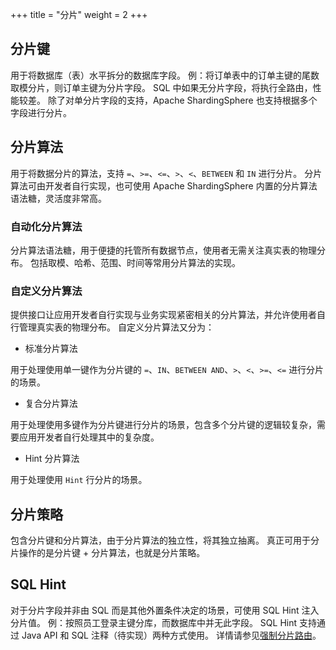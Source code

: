 +++
title = "分片"
weight = 2
+++

## 分片键

用于将数据库（表）水平拆分的数据库字段。
例：将订单表中的订单主键的尾数取模分片，则订单主键为分片字段。
SQL 中如果无分片字段，将执行全路由，性能较差。
除了对单分片字段的支持，Apache ShardingSphere 也支持根据多个字段进行分片。

## 分片算法

用于将数据分片的算法，支持 `=`、`>=`、`<=`、`>`、`<`、`BETWEEN` 和 `IN` 进行分片。
分片算法可由开发者自行实现，也可使用 Apache ShardingSphere 内置的分片算法语法糖，灵活度非常高。

### 自动化分片算法

分片算法语法糖，用于便捷的托管所有数据节点，使用者无需关注真实表的物理分布。
包括取模、哈希、范围、时间等常用分片算法的实现。

### 自定义分片算法

提供接口让应用开发者自行实现与业务实现紧密相关的分片算法，并允许使用者自行管理真实表的物理分布。
自定义分片算法又分为：

- 标准分片算法

用于处理使用单一键作为分片键的 `=`、`IN`、`BETWEEN AND`、`>`、`<`、`>=`、`<=` 进行分片的场景。

- 复合分片算法

用于处理使用多键作为分片键进行分片的场景，包含多个分片键的逻辑较复杂，需要应用开发者自行处理其中的复杂度。

- Hint 分片算法

用于处理使用 `Hint` 行分片的场景。

## 分片策略

包含分片键和分片算法，由于分片算法的独立性，将其独立抽离。
真正可用于分片操作的是分片键 + 分片算法，也就是分片策略。

## SQL Hint

对于分片字段并非由 SQL 而是其他外置条件决定的场景，可使用 SQL Hint 注入分片值。
例：按照员工登录主键分库，而数据库中并无此字段。
SQL Hint 支持通过 Java API 和 SQL 注释（待实现）两种方式使用。
详情请参见[强制分片路由](/cn/features/sharding/concept/hint/)。
